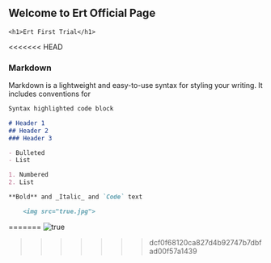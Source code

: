 ## Welcome to Ert Official Page

<html>
<head>
	<title> Ert Site</title>
</head>
<body>

	<h1>Ert First Trial</h1>

<<<<<<< HEAD
### Markdown

Markdown is a lightweight and easy-to-use syntax for styling your writing. It includes conventions for

```markdown
Syntax highlighted code block

# Header 1
## Header 2
### Header 3

- Bulleted
- List

1. Numbered
2. List

**Bold** and _Italic_ and `Code` text

	<img src="true.jpg">
```


=======
![true](https://user-images.githubusercontent.com/99933986/154782918-4c6a8332-840c-4483-a7b3-28835fe2b093.jpg)
>>>>>>> dcf0f68120ca827d4b92747b7dbfad00f57a1439
